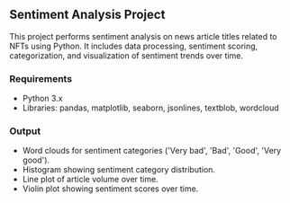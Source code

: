 ## Sentiment Analysis Project
This project performs sentiment analysis on news article titles related to NFTs using Python. It includes data processing, sentiment scoring, categorization, and visualization of sentiment trends over time.

### Requirements
- Python 3.x
- Libraries: pandas, matplotlib, seaborn, jsonlines, textblob, wordcloud

### Output
- Word clouds for sentiment categories ('Very bad', 'Bad', 'Good', 'Very good').
- Histogram showing sentiment category distribution.
- Line plot of article volume over time.
- Violin plot showing sentiment scores over time.
